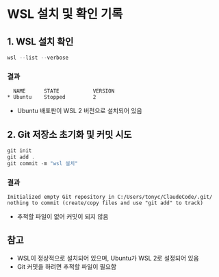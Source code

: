 # WSL 설치 및 확인 기록

## 1. WSL 설치 확인

```powershell
wsl --list --verbose
```

### 결과
```
  NAME      STATE           VERSION
* Ubuntu    Stopped         2
```
- Ubuntu 배포판이 WSL 2 버전으로 설치되어 있음

## 2. Git 저장소 초기화 및 커밋 시도

```powershell
git init
git add .
git commit -m "wsl 설치"
```

### 결과
```
Initialized empty Git repository in C:/Users/tonyc/ClaudeCode/.git/
nothing to commit (create/copy files and use "git add" to track)
```
- 추적할 파일이 없어 커밋이 되지 않음

## 참고
- WSL이 정상적으로 설치되어 있으며, Ubuntu가 WSL 2로 설정되어 있음
- Git 커밋을 하려면 추적할 파일이 필요함 